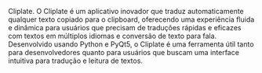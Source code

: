 Cliplate. O Cliplate é um aplicativo inovador que traduz automaticamente qualquer texto copiado para o clipboard, oferecendo uma experiência fluida e dinâmica para usuários que precisam de traduções rápidas e eficazes com textos em múltiplos idiomas e conversão de texto para fala. Desenvolvido usando Python e PyQt5, o Cliplate é uma ferramenta útil tanto para desenvolvedores quanto para usuários que buscam uma interface intuitiva para tradução e leitura de textos.
